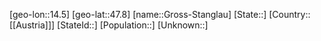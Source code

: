 ﻿---
location: [47.8,14.5]
mapzoom: [7,12] 
mapmarker: city 
type: City
tags:
- geo/City


SpocWebEntityId: 30605
isDeleted: false
confidential: public

---
[geo-lon::14.5]
[geo-lat::47.8]
[name::Gross-Stanglau]
[State::]
[Country::[[Austria]]]
[StateId::]
[Population::]
[Unknown::]

